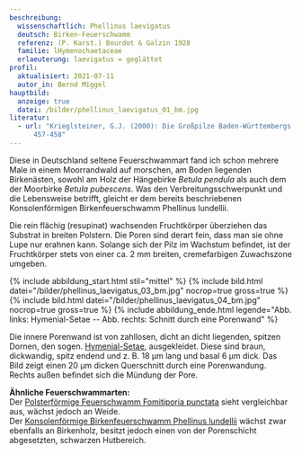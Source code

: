 ```yaml
---
beschreibung:
  wissenschaftlich: Phellinus laevigatus
  deutsch: Birken-Feuerschwamm
  referenz: (P. Karst.) Bourdot & Galzin 1928
  familie: lHymenochaetaceae
  erlaeuterung: laevigatus = geglättet
profil:
  aktualisiert: 2021-07-11
  autor_in: Bernd Miggel
hauptbild:
  anzeige: true
  datei: /bilder/phellinus_laevigatus_01_bm.jpg
literatur:
  - url: "Krieglsteiner, G.J. (2000): Die Großpilze Baden-Württembergs, Bd. 1: Seite
      457-458"
---
```

Diese in Deutschland seltene Feuerschwammart fand ich schon mehrere Male in einem Moorrandwald auf morschen, am Boden liegenden Birkenästen, sowohl am Holz der Hängebirke *Betula pendula* als auch dem der Moorbirke *Betula pubescens*. Was den Verbreitungsschwerpunkt und die Lebensweise betrifft, gleicht er dem bereits beschriebenen Konsolenförmigen Birkenfeuerschwamm Phellinus lundellii.

Die rein flächig (resupinat) wachsenden Fruchtkörper überziehen das Substrat in breiten Polstern. Die Poren sind derart fein, dass man sie ohne Lupe nur erahnen kann. Solange sich der Pilz im Wachstum befindet, ist der Fruchtkörper stets von einer ca. 2 mm breiten, cremefarbigen Zuwachszone umgeben.

{% include abbildung_start.html stil="mittel" %}
{% include bild.html datei="/bilder/phellinus_laevigatus_03_bm.jpg" nocrop=true gross=true %}
{% include bild.html datei="/bilder/phellinus_laevigatus_04_bm.jpg" nocrop=true gross=true %}
{% include abbildung_ende.html legende="Abb. links: Hymenial-Setae -- Abb. rechts: Schnitt durch eine Porenwand" %}

Die innere Porenwand ist von zahllosen, dicht an dicht liegenden, spitzen Dornen, den sogen. [Hymenial-Setae](Seten "Glossar"), ausgekleidet. Diese sind braun, dickwandig, spitz endend und z. B. 18 µm lang und basal 6 µm dick. Das Bild zeigt einen 20 µm dicken Querschnitt durch eine Porenwandung. Rechts außen befindet sich die Mündung der Pore.

**Ähnliche Feuerschwammarten:**\
Der [Polsterförmige Feuerschwamm Fomitiporia punctata](/pilze/phellinus-punctatus-polsterförmiger-feuerschwamm) sieht vergleichbar aus, wächst jedoch an Weide.\
Der [Konsolenförmige Birkenfeuerschwamm Phellinus lundellii](/pilze/phellinus-lundellii-konsolenförmiger-birkenfeuerschwamm) wächst zwar ebenfalls an Birkenholz, besitzt jedoch einen von der Porenschicht abgesetzten, schwarzen Hutbereich.